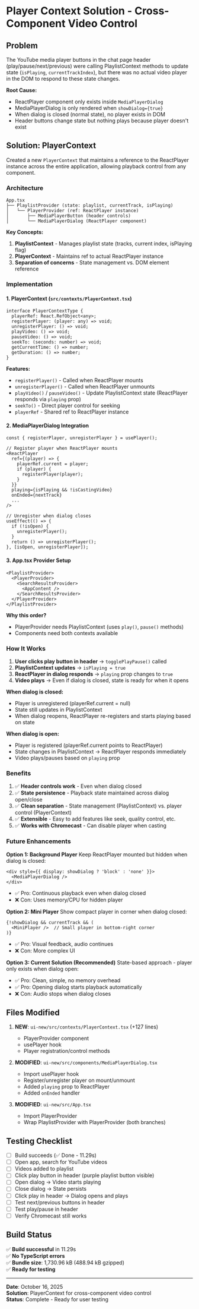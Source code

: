 # Player Context Solution - Cross-Component Video Control

## Problem

The YouTube media player buttons in the chat page header (play/pause/next/previous) were calling PlaylistContext methods to update state (`isPlaying`, `currentTrackIndex`), but there was no actual video player in the DOM to respond to these state changes.

**Root Cause:**
- ReactPlayer component only exists inside `MediaPlayerDialog`
- MediaPlayerDialog is only rendered when `showDialog={true}`
- When dialog is closed (normal state), no player exists in DOM
- Header buttons change state but nothing plays because player doesn't exist

## Solution: PlayerContext

Created a new `PlayerContext` that maintains a reference to the ReactPlayer instance across the entire application, allowing playback control from any component.

### Architecture

```
App.tsx
├── PlaylistProvider (state: playlist, currentTrack, isPlaying)
│   └── PlayerProvider (ref: ReactPlayer instance)
│       ├── MediaPlayerButton (header controls)
│       └── MediaPlayerDialog (ReactPlayer component)
```

**Key Concepts:**
1. **PlaylistContext** - Manages playlist state (tracks, current index, isPlaying flag)
2. **PlayerContext** - Maintains ref to actual ReactPlayer instance
3. **Separation of concerns** - State management vs. DOM element reference

### Implementation

#### 1. PlayerContext (`src/contexts/PlayerContext.tsx`)

```tsx
interface PlayerContextType {
  playerRef: React.RefObject<any>;
  registerPlayer: (player: any) => void;
  unregisterPlayer: () => void;
  playVideo: () => void;
  pauseVideo: () => void;
  seekTo: (seconds: number) => void;
  getCurrentTime: () => number;
  getDuration: () => number;
}
```

**Features:**
- `registerPlayer()` - Called when ReactPlayer mounts
- `unregisterPlayer()` - Called when ReactPlayer unmounts
- `playVideo()` / `pauseVideo()` - Update PlaylistContext state (ReactPlayer responds via `playing` prop)
- `seekTo()` - Direct player control for seeking
- `playerRef` - Shared ref to ReactPlayer instance

#### 2. MediaPlayerDialog Integration

```tsx
const { registerPlayer, unregisterPlayer } = usePlayer();

// Register player when ReactPlayer mounts
<ReactPlayer
  ref={(player) => {
    playerRef.current = player;
    if (player) {
      registerPlayer(player);
    }
  }}
  playing={isPlaying && !isCastingVideo}
  onEnded={nextTrack}
  ...
/>

// Unregister when dialog closes
useEffect(() => {
  if (!isOpen) {
    unregisterPlayer();
  }
  return () => unregisterPlayer();
}, [isOpen, unregisterPlayer]);
```

#### 3. App.tsx Provider Setup

```tsx
<PlaylistProvider>
  <PlayerProvider>
    <SearchResultsProvider>
      <AppContent />
    </SearchResultsProvider>
  </PlayerProvider>
</PlaylistProvider>
```

**Why this order?**
- PlayerProvider needs PlaylistContext (uses `play()`, `pause()` methods)
- Components need both contexts available

### How It Works

1. **User clicks play button in header** → `togglePlayPause()` called
2. **PlaylistContext updates** → `isPlaying = true`
3. **ReactPlayer in dialog responds** → `playing` prop changes to `true`
4. **Video plays** → Even if dialog is closed, state is ready for when it opens

**When dialog is closed:**
- Player is unregistered (playerRef.current = null)
- State still updates in PlaylistContext
- When dialog reopens, ReactPlayer re-registers and starts playing based on state

**When dialog is open:**
- Player is registered (playerRef.current points to ReactPlayer)
- State changes in PlaylistContext → ReactPlayer responds immediately
- Video plays/pauses based on `playing` prop

### Benefits

1. ✅ **Header controls work** - Even when dialog closed
2. ✅ **State persistence** - Playback state maintained across dialog open/close
3. ✅ **Clean separation** - State management (PlaylistContext) vs. player control (PlayerContext)
4. ✅ **Extensible** - Easy to add features like seek, quality control, etc.
5. ✅ **Works with Chromecast** - Can disable player when casting

### Future Enhancements

**Option 1: Background Player**
Keep ReactPlayer mounted but hidden when dialog is closed:
```tsx
<div style={{ display: showDialog ? 'block' : 'none' }}>
  <MediaPlayerDialog />
</div>
```
- ✅ Pro: Continuous playback even when dialog closed
- ❌ Con: Uses memory/CPU for hidden player

**Option 2: Mini Player**
Show compact player in corner when dialog closed:
```tsx
{!showDialog && currentTrack && (
  <MiniPlayer />  // Small player in bottom-right corner
)}
```
- ✅ Pro: Visual feedback, audio continues
- ❌ Con: More complex UI

**Option 3: Current Solution (Recommended)**
State-based approach - player only exists when dialog open:
- ✅ Pro: Clean, simple, no memory overhead
- ✅ Pro: Opening dialog starts playback automatically
- ❌ Con: Audio stops when dialog closes

## Files Modified

1. **NEW**: `ui-new/src/contexts/PlayerContext.tsx` (+127 lines)
   - PlayerProvider component
   - usePlayer hook
   - Player registration/control methods

2. **MODIFIED**: `ui-new/src/components/MediaPlayerDialog.tsx`
   - Import usePlayer hook
   - Register/unregister player on mount/unmount
   - Added `playing` prop to ReactPlayer
   - Added `onEnded` handler

3. **MODIFIED**: `ui-new/src/App.tsx`
   - Import PlayerProvider
   - Wrap PlaylistProvider with PlayerProvider (both branches)

## Testing Checklist

- [ ] Build succeeds (✅ Done - 11.29s)
- [ ] Open app, search for YouTube videos
- [ ] Videos added to playlist
- [ ] Click play button in header (purple playlist button visible)
- [ ] Open dialog → Video starts playing
- [ ] Close dialog → State persists
- [ ] Click play in header → Dialog opens and plays
- [ ] Test next/previous buttons in header
- [ ] Test play/pause in header
- [ ] Verify Chromecast still works

## Build Status

✅ **Build successful** in 11.29s  
✅ **No TypeScript errors**  
✅ **Bundle size**: 1,730.96 kB (488.94 kB gzipped)  
✅ **Ready for testing**

---

**Date**: October 16, 2025  
**Solution**: PlayerContext for cross-component video control  
**Status**: Complete - Ready for user testing
